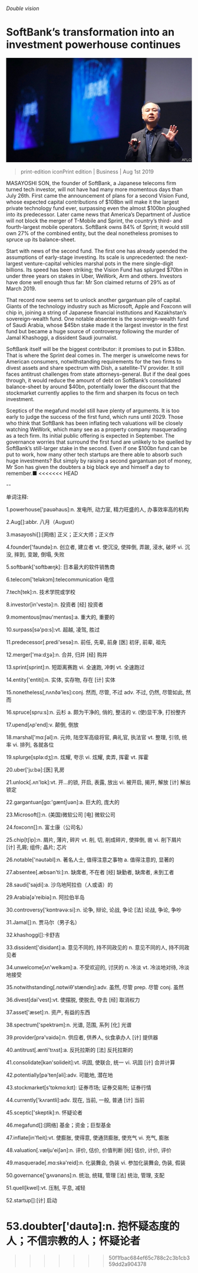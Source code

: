 ###### Double vision

# SoftBank’s transformation into an investment powerhouse continues 

![image](images/20190727_FNP506.jpg) 

> print-edition iconPrint edition | Business | Aug 1st 2019 

MASAYOSHI SON, the founder of SoftBank, a Japanese telecoms firm turned tech investor, will not have had many more momentous days than July 26th. First came the announcement of plans for a second Vision Fund, whose expected capital contributions of $108bn will make it the largest private technology fund ever, surpassing even the almost $100bn ploughed into its predecessor. Later came news that America’s Department of Justice will not block the merger of T-Mobile and Sprint, the country’s third- and fourth-largest mobile operators. SoftBank owns 84% of Sprint; it would still own 27% of the combined entity, but the deal nonetheless promises to spruce up its balance-sheet. 

Start with news of the second fund. The first one has already upended the assumptions of early-stage investing. Its scale is unprecedented: the next-largest venture-capital vehicles marshal pots in the mere single-digit billions. Its speed has been striking; the Vision Fund has splurged $70bn in under three years on stakes in Uber, WeWork, Arm and others. Investors have done well enough thus far: Mr Son claimed returns of 29% as of March 2019. 

That record now seems set to unlock another gargantuan pile of capital. Giants of the technology industry such as Microsoft, Apple and Foxconn will chip in, joining a string of Japanese financial institutions and Kazakhstan’s sovereign-wealth fund. One notable absentee is the sovereign-wealth fund of Saudi Arabia, whose $45bn stake made it the largest investor in the first fund but became a huge source of controversy following the murder of Jamal Khashoggi, a dissident Saudi journalist. 

SoftBank itself will be the biggest contributor: it promises to put in $38bn. That is where the Sprint deal comes in. The merger is unwelcome news for American consumers, notwithstanding requirements for the two firms to divest assets and share spectrum with Dish, a satellite-TV provider. It still faces antitrust challenges from state attorneys-general. But if the deal goes through, it would reduce the amount of debt on SoftBank’s consolidated balance-sheet by around $40bn, potentially lower the discount that the stockmarket currently applies to the firm and sharpen its focus on tech investment. 

Sceptics of the megafund model still have plenty of arguments. It is too early to judge the success of the first fund, which runs until 2029. Those who think that SoftBank has been inflating tech valuations will be closely watching WeWork, which many see as a property company masquerading as a tech firm. Its initial public offering is expected in September. The governance worries that surround the first fund are unlikely to be quelled by SoftBank’s still-larger stake in the second. Even if one $100bn fund can be put to work, how many other tech startups are there able to absorb such huge investments? But simply by raising a second gargantuan pot of money, Mr Son has given the doubters a big black eye and himself a day to remember.■ 
<<<<<<< HEAD

-- 

 单词注释:

1.powerhouse['pauәhaus]:n. 发电所, 动力室, 精力旺盛的人, 办事效率高的机构 

2.Aug[]:abbr. 八月（August） 

3.masayoshi[]:[网络] 正义；正义大师；正义作 

4.founder['faundә]:n. 创立者, 建立者 vt. 使沉没, 使摔倒, 弄跛, 浸水, 破坏 vi. 沉没, 摔到, 变跛, 倒塌, 失败 

5.softbank['sɒftbæŋk]: 日本最大的软件销售商 

6.telecom['telәkɔm]:telecommunication 电信 

7.tech[tek]:n. 技术学院或学校 

8.investor[in'vestә]:n. 投资者 [经] 投资者 

9.momentous[mәu'mentәs]:a. 重大的, 重要的 

10.surpass[sә'pɑ:s]:vt. 超越, 凌驾, 胜过 

11.predecessor[.predi'sesә]:n. 前任, 先辈, 前身 [医] 初牙, 前辈, 祖先 

12.merger['mә:dʒә]:n. 合并, 归并 [经] 购并 

13.sprint[sprint]:n. 短距离赛跑 vi. 全速跑, 冲刺 vt. 全速跑过 

14.entity['entiti]:n. 实体, 实存物, 存在 [计] 实体 

15.nonetheless[,nʌnðә'les]:conj. 然而, 尽管, 不过 adv. 不过, 仍然, 尽管如此, 然而 

16.spruce[spru:s]:n. 云杉 a. 颇为干净的, 俏的, 整洁的 v. (使)显干净, 打扮整齐 

17.upend[ʌp'end]:v. 颠倒, 倒放 

18.marshal['mɑ:ʃәl]:n. 元帅, 陆空军高级将官, 典礼官, 执法官 vt. 整理, 引领, 统率 vi. 排列, 各就各位 

19.splurge[splә:dʒ]:n. 炫耀, 夸示 vi. 炫耀, 卖弄, 挥霍 vt. 挥霍 

20.uber['ju:bә]:[医] 乳房 

21.unlock[.ʌn'lɒk]:vt. 开...的锁, 开启, 表露, 放出 vi. 被开启, 揭开, 解放 [计] 解出锁定 

22.gargantuan[gɑ:'gæntʃuәn]:a. 巨大的, 庞大的 

23.Microsoft[]:n. (美国)微软公司 [电] 微软公司 

24.foxconn[]:n. 富士康（公司名） 

25.chip[tʃip]:n. 屑片, 薄片, 碎片 vt. 削, 切, 削成碎片, 使摔倒, 凿 vi. 削下屑片 [计] 孔屑; 组件; 晶片; 芯片 

26.notable['nәutәbl]:n. 著名人士, 值得注意之事物 a. 值得注意的, 显著的 

27.absentee[.æbsәn'ti:]:n. 缺席者, 不在者 [经] 缺勤者, 缺席者, 未到工者 

28.saudi['sajdi]:a. 沙乌地阿拉伯（人或语）的 

29.Arabia[ә'reibiә]:n. 阿拉伯半岛 

30.controversy['kɒntrәvә:si]:n. 论争, 辩论, 论战, 争论 [法] 论战, 争论, 争吵 

31.Jamal[]:n. 贾马尔（男子名） 

32.khashoggi[]:卡舒吉 

33.dissident['disidәnt]:a. 意见不同的, 持不同政见的 n. 意见不同的人, 持不同政见者 

34.unwelcome[ʌn'welkәm]:a. 不受欢迎的, 讨厌的 n. 冷淡 vt. 冷淡地对待, 冷淡地接受 

35.notwithstanding[.nɒtwiθ'stændiŋ]:adv. 虽然, 尽管 prep. 尽管 conj. 虽然 

36.divest[dai'vest]:vt. 使摆脱, 使脱去, 夺去 [经] 取消权力 

37.asset['æset]:n. 资产, 有益的东西 

38.spectrum['spektrәm]:n. 光谱, 范围, 系列 [化] 光谱 

39.provider[prә'vaidә]:n. 供应者, 供养人, 伙食承办人 [计] 提供器 

40.antitrust[.ænti'trʌst]:a. 反托拉斯的 [法] 反托拉斯的 

41.consolidate[kәn'sɒlideit]:vt. 巩固, 使联合, 统一 vi. 巩固 [计] 合并计算 

42.potentially[pә'tenʃәli]:adv. 可能地, 潜在地 

43.stockmarket[s'tɒkmɑ:kɪt]: 证券市场; 证券交易所; 证券行情 

44.currently['kʌrәntli]:adv. 现在, 当前, 一般, 普通 [计] 当前 

45.sceptic['skeptik]:n. 怀疑论者 

46.megafund[]:[网络] 基金；资金；巨型基金 

47.inflate[in'fleit]:vt. 使膨胀, 使得意, 使通货膨胀, 使充气 vi. 充气, 膨胀 

48.valuation[.vælju'eiʃәn]:n. 评价, 估价, 价值判断 [经] 估价, 计价, 评价 

49.masquerade[.mɑ:skә'reid]:n. 化装舞会, 伪装 vi. 参加化装舞会, 伪装, 假装 

50.governance['gʌvәnәns]:n. 统治, 统辖, 管理 [法] 统治, 管理, 支配 

51.quell[kwel]:vt. 压制, 平息, 减轻 

52.startup[]:[计] 启动 

53.doubter['dautә]:n. 抱怀疑态度的人；不信宗教的人；怀疑论者 
=======
>>>>>>> 50f1fbac684ef65c788c2c3b1cb359dd2a904378

